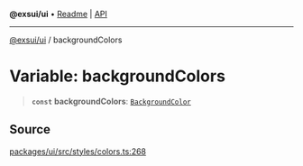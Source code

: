 **@exsui/ui** • [Readme](../README.md) \| [API](../globals.md)

***

[@exsui/ui](../README.md) / backgroundColors

# Variable: backgroundColors

> **`const`** **backgroundColors**: [`BackgroundColor`](../interfaces/BackgroundColor.md)

## Source

[packages/ui/src/styles/colors.ts:268](https://github.com/dirheimerb/exsui/blob/c97dab6/packages/ui/src/styles/colors.ts#L268)
